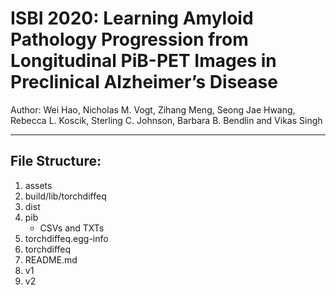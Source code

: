 # ISBI 2020: Learning Amyloid Pathology Progression from Longitudinal PiB-PET Images in Preclinical Alzheimer’s Disease
Author: Wei Hao, Nicholas M. Vogt, Zihang Meng, Seong Jae Hwang, Rebecca L. Koscik, Sterling C. Johnson, Barbara B. Bendlin and Vikas Singh

_____________________________
## File Structure:
1. assets	
2. build/lib/torchdiffeq
3. dist	
4. pib
    - CSVs and TXTs
5. torchdiffeq.egg-info
6. torchdiffeq	
7. README.md
8. v1
9. v2
